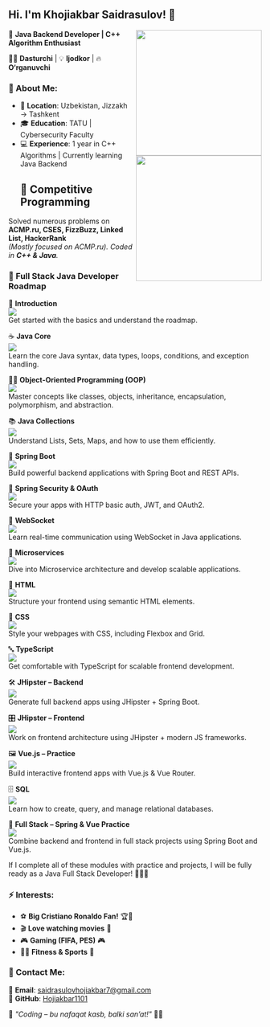 ## Hi. I'm Khojiakbar Saidrasulov! 👋  

<img align="right" width="250" height="250" src="https://upload.wikimedia.org/wikipedia/en/3/30/Java_programming_language_logo.svg">
<img align="right" width="250" height="250" src="https://cdn.jsdelivr.net/gh/devicons/devicon/icons/cplusplus/cplusplus-original.svg">

🚀 **Java Backend Developer | C++ Algorithm Enthusiast**  

👨‍💻 **Dasturchi** | 💡 **Ijodkor** | 🔥 **O‘rganuvchi**  

### 📌 About Me:
- 📍 **Location**: Uzbekistan, Jizzakh → Tashkent  
- 🎓 **Education**: TATU | Cybersecurity Faculty  
- 💻 **Experience**: 1 year in C++ Algorithms | Currently learning Java Backend
  ## 📌 Competitive Programming  
Solved numerous problems on **ACMP.ru, CSES, FizzBuzz, Linked List, HackerRank**  
*(Mostly focused on ACMP.ru). Coded in **C++ & Java**.*  

### 🚀 Full Stack Java Developer Roadmap

🎯 **Introduction**  
![](https://media.giphy.com/media/3o7qDErkzS9XaCmgR2/giphy.gif)  
Get started with the basics and understand the roadmap.

☕ **Java Core**  
![](https://media.giphy.com/media/1wFSfMIe5rTWS/giphy.gif)  
Learn the core Java syntax, data types, loops, conditions, and exception handling.

👨‍💻 **Object-Oriented Programming (OOP)**  
![](https://media.giphy.com/media/XbhSfuPeXlf7i/giphy.gif)  
Master concepts like classes, objects, inheritance, encapsulation, polymorphism, and abstraction.

📚 **Java Collections**  
![](https://media.giphy.com/media/l2SpWu9f9SAsYbGrq/giphy.gif)  
Understand Lists, Sets, Maps, and how to use them efficiently.

🌱 **Spring Boot**  
![](https://media.giphy.com/media/5WnAcgE4vcXfs0dBzK/giphy.gif)  
Build powerful backend applications with Spring Boot and REST APIs.

🔐 **Spring Security & OAuth**  
![](https://media.giphy.com/media/3o6Yg7BZsCp1A9cSni/giphy.gif)  
Secure your apps with HTTP basic auth, JWT, and OAuth2.

📡 **WebSocket**  
![](https://media.giphy.com/media/d41d8cd98f00b204e9800998ecf8427e/giphy.gif)  
Learn real-time communication using WebSocket in Java applications.

🧩 **Microservices**  
![](https://media.giphy.com/media/5bdiyJqsfLeNk/giphy.gif)  
Dive into Microservice architecture and develop scalable applications.

🧾 **HTML**  
![](https://media.giphy.com/media/ApV4avLOVso5mVfWkX/giphy.gif)  
Structure your frontend using semantic HTML elements.

🎨 **CSS**  
![](https://media.giphy.com/media/dANxNnifYcRSi/giphy.gif)  
Style your webpages with CSS, including Flexbox and Grid.

🔤 **TypeScript**  
![](https://media.giphy.com/media/RasD8AGPOODfWnXIS3/giphy.gif)  
Get comfortable with TypeScript for scalable frontend development.

🛠️ **JHipster – Backend**  
![](https://media.giphy.com/media/8xkCt2Bby8cbm/giphy.gif)  
Generate full backend apps using JHipster + Spring Boot.

🎛️ **JHipster – Frontend**  
![](https://media.giphy.com/media/4HnMf8nQw6IvmZB03d/giphy.gif)  
Work on frontend architecture using JHipster + modern JS frameworks.

🖼️ **Vue.js – Practice**  
![](https://media.giphy.com/media/M7LRr30ysV6lVgRMIV/giphy.gif)  
Build interactive frontend apps with Vue.js & Vue Router.

🗄️ **SQL**  
![](https://media.giphy.com/media/A5kICu1GnAK7u/giphy.gif)  
Learn how to create, query, and manage relational databases.

🔄 **Full Stack – Spring & Vue Practice**  
![](https://media.giphy.com/media/2wfrPBq7mt09SkwjX3/giphy.gif)  
Combine backend and frontend in full stack projects using Spring Boot and Vue.js.


If I complete all of these modules with practice and projects, I will be fully ready as a Java Full Stack Developer! 🎯👨‍💻




### ⚡ Interests:
- ⚽ **Big Cristiano Ronaldo Fan!** 🏆🐐  
- 🎬 **Love watching movies** 🎥  
- 🎮 **Gaming (FIFA, PES)** 🎮  
- 🏃‍♂️ **Fitness & Sports** 💪  

### 📩 Contact Me:
📧 **Email**: saidrasulovhojiakbar7@gmail.com  
📌 **GitHub**: [Hojiakbar1101](https://github.com/Hojiakbar1101)  

🚀 _"Coding – bu nafaqat kasb, balki san’at!"_ 🎨🔥  
